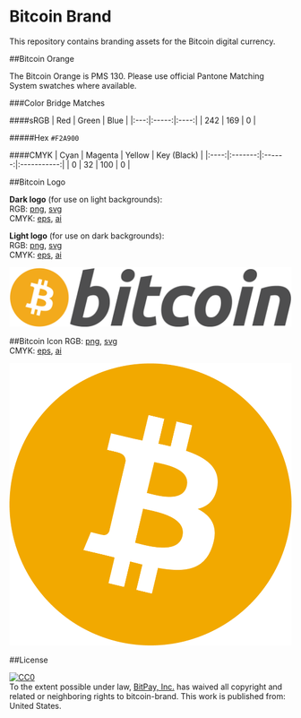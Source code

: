 Bitcoin Brand
============

This repository contains branding assets for the Bitcoin digital currency.

##Bitcoin Orange

The Bitcoin Orange is PMS 130. Please use official Pantone Matching System swatches where available.

###Color Bridge Matches

####sRGB
| Red | Green | Blue |
|:---:|:-----:|:----:|
| 242 |  169  |   0  |

#####Hex
`#F2A900`

####CMYK
| Cyan | Magenta | Yellow | Key (Black) |
|:----:|:-------:|:------:|:-----------:|
|  0   |   32    |  100   |      0      |


##Bitcoin Logo

**Dark logo** (for use on light backgrounds): <br>
RGB: [png](/bitcoin-logo-dark.png), [svg](/bitcoin-logo-dark.svg) <br>
CMYK: [eps](/bitcoin-logo-dark.eps), [ai](/bitcoin-logo-dark.ai) <br>

**Light logo** (for use on dark backgrounds): <br>
RGB: [png](/bitcoin-logo-light.png), [svg](/bitcoin-logo-light.svg) <br>
CMYK: [eps](/bitcoin-logo-light.eps), [ai](/bitcoin-logo-light.ai) <br>

![Bitcoin Logo](/bitcoin-logo-dark.png "Bitcoin Logo")

##Bitcoin Icon
RGB: [png](/bitcoin.png), [svg](/bitcoin.svg) <br>
CMYK: [eps](/bitcoin.eps), [ai](/bitcoin.ai)

![Bitcoin Icon](/bitcoin.png "Bitcoin Icon")

##License
<p xmlns:dct="http://purl.org/dc/terms/" xmlns:vcard="http://www.w3.org/2001/vcard-rdf/3.0#">
  <a rel="license"
     href="http://creativecommons.org/publicdomain/zero/1.0/">
    <img src="http://i.creativecommons.org/p/zero/1.0/88x31.png" style="border-style: none;" alt="CC0" />
  </a>
  <br />
  To the extent possible under law,
  <a rel="dct:publisher"
     href="https://github.com/bitpay/">
    <span property="dct:title">BitPay, Inc.</span></a>
  has waived all copyright and related or neighboring rights to
  <span property="dct:title">bitcoin-brand</span>.
This work is published from:
<span property="vcard:Country" datatype="dct:ISO3166"
      content="US" about="https://github.com/bitpay/bitcoin-brand">
  United States</span>.
</p>
